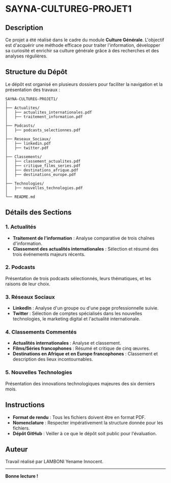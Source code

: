 # SAYNA-CULTUREG-PROJET1

## Description
Ce projet a été réalisé dans le cadre du module **Culture Générale**. L'objectif est d'acquérir une méthode efficace pour traiter l'information, développer sa curiosité et enrichir sa culture générale grâce à des recherches et des analyses régulières.

## Structure du Dépôt

Le dépôt est organisé en plusieurs dossiers pour faciliter la navigation et la présentation des travaux :

```
SAYNA-CULTUREG-PROJET1/
│
├── Actualites/
│   ├── actualites_internationales.pdf
│   ├── traitement_information.pdf
│
├── Podcasts/
│   ├── podcasts_selectionnes.pdf
│
├── Reseaux_Sociaux/
│   ├── linkedin.pdf
│   ├── twitter.pdf
│
├── Classements/
│   ├── classement_actualites.pdf
│   ├── critique_films_series.pdf
│   ├── destinations_afrique.pdf
│   ├── destinations_europe.pdf
│
├── Technologies/
│   ├── nouvelles_technologies.pdf
│
└── README.md
```

## Détails des Sections

### 1. Actualités
- **Traitement de l'information** : Analyse comparative de trois chaînes d'information.
- **Classement des actualités internationales** : Sélection et résumé des trois événements majeurs récents.

### 2. Podcasts
Présentation de trois podcasts sélectionnés, leurs thématiques, et les raisons de leur choix.

### 3. Réseaux Sociaux
- **LinkedIn** : Analyse d'un groupe ou d'une page professionnelle suivie.
- **Twitter** : Sélection de comptes spécialisés dans les nouvelles technologies, le marketing digital et l'actualité internationale.

### 4. Classements Commentés
- **Actualités internationales** : Analyse et classement.
- **Films/Séries francophones** : Résumé et critique de cinq œuvres.
- **Destinations en Afrique et en Europe francophones** : Classement et description des lieux incontournables.

### 5. Nouvelles Technologies
Présentation des innovations technologiques majeures des six derniers mois.

## Instructions
- **Format de rendu** : Tous les fichiers doivent être en format PDF.
- **Nomenclature** : Respecter impérativement la structure donnée pour les fichiers.
- **Dépôt GitHub** : Veiller à ce que le dépôt soit public pour l'évaluation.

## Auteur
Travail réalisé par LAMBONI Yename Innocent.

---
**Bonne lecture !**
